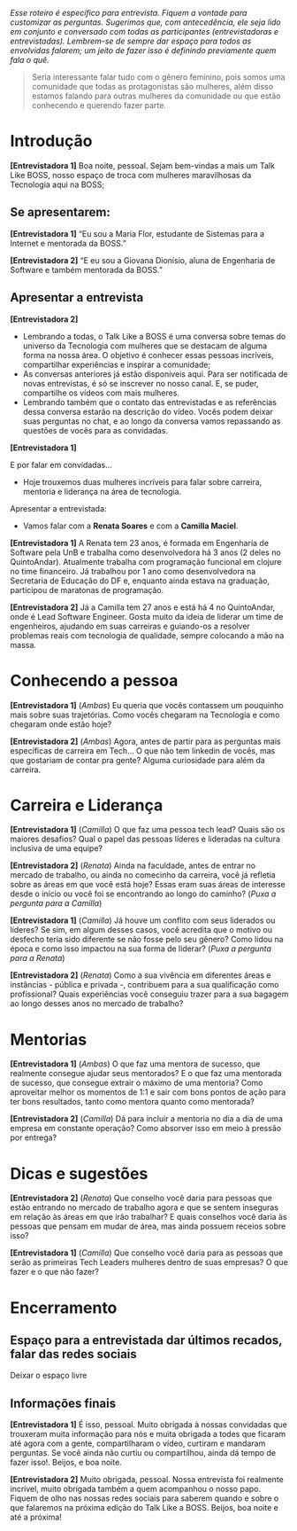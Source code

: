 _Esse roteiro é específico para entrevista. Fiquem a vontade para customizar as perguntas. Sugerimos que, com antecedência, ele seja lido em conjunto e conversado com todas as participantes (entrevistadoras e entrevistadas). Lembrem-se de sempre dar espaço para todos as envolvidas falarem; um jeito de fazer isso é definindo previamente quem fala o quê._
 
> Seria interessante falar tudo com o gênero feminino, pois somos uma comunidade que todas as protagonistas são mulheres, além disso estamos falando para outras mulheres da comunidade ou que estão conhecendo e querendo fazer parte.
 
 
# Introdução
**[Entrevistadora 1]** Boa noite, pessoal. Sejam bem-vindas a mais um Talk Like BOSS, nosso espaço de troca com mulheres maravilhosas da Tecnologia aqui na BOSS;
 
## Se apresentarem:
**[Entrevistadora 1]** “Eu sou a Maria Flor, estudante de Sistemas para a Internet e mentorada da BOSS.”
 
**[Entrevistadora 2]** “E eu sou a Giovana Dionísio, aluna de Engenharia de Software e também mentorada da BOSS.”
 
## Apresentar a entrevista
**[Entrevistadora 2]**
 
- Lembrando a todas, o Talk Like a BOSS é uma conversa sobre temas do universo da Tecnologia com mulheres que se destacam de alguma forma na nossa área. O objetivo é conhecer essas pessoas incríveis, compartilhar experiências e inspirar a comunidade;
- As conversas anteriores já estão disponíveis aqui. Para ser notificada de novas entrevistas, é só se inscrever no nosso canal. E, se puder, compartilhe os vídeos com mais mulheres.
- Lembrando também que o contato das entrevistadas e as referências dessa conversa estarão na descrição do vídeo. Vocês podem deixar suas perguntas no chat, e ao longo da conversa vamos repassando as questões de vocês para as convidadas.
 
**[Entrevistadora 1]**
 
E por falar em convidadas...
- Hoje trouxemos duas mulheres incríveis para falar sobre carreira, mentoria e liderança na área de tecnologia.
 
Apresentar a entrevistada:
- Vamos falar com a **Renata Soares** e com a **Camilla Maciel**.
 
**[Entrevistadora 1]** A Renata tem 23 anos, é formada em Engenharia de Software pela UnB e trabalha como desenvolvedora há 3 anos (2 deles no QuintoAndar). Atualmente trabalha com programação funcional em clojure no time financeiro. Já trabalhou por 1 ano como desenvolvedora na Secretaria de Educação do DF e, enquanto ainda estava na graduação, participou de maratonas de programação.
 
**[Entrevistadora 2]** Já a Camilla tem 27 anos e está há 4 no QuintoAndar, onde é Lead Software Engineer. Gosta muito da ideia de liderar um time de engenheiros, ajudando em suas carreiras e guiando-os a resolver problemas reais com tecnologia de qualidade, sempre colocando a mão na massa.
 
# Conhecendo a pessoa
 
**[Entrevistadora 1]** (_Ambas_) Eu queria que vocês contassem um pouquinho mais sobre suas trajetórias. Como vocês chegaram na Tecnologia e como chegaram onde estão hoje?
 
**[Entrevistadora 2]** (_Ambas_) Agora, antes de partir para as perguntas mais específicas de carreira em Tech… O que não tem linkedin de vocês, mas que gostariam de contar pra gente? Alguma curiosidade para além da carreira.

# Carreira e Liderança

**[Entrevistadora 1]** (_Camilla_) O que faz uma pessoa tech lead? Quais são os maiores desafios? Qual o papel das pessoas líderes e lideradas na cultura inclusiva de uma equipe?
 
**[Entrevistadora 2]** (_Renata_) Ainda na faculdade, antes de entrar no mercado de trabalho, ou ainda no comecinho da carreira, você já refletia sobre as áreas em que você está hoje? Essas eram suas áreas de interesse desde o início ou você foi se encontrando ao longo do caminho? (_Puxa a pergunta para a Camilla_)

**[Entrevistadora 1]** (_Camilla_) Já houve um conflito com seus liderados ou líderes? Se sim, em algum desses casos, você acredita que o motivo ou desfecho teria sido diferente se não fosse pelo seu gênero? Como lidou na época e como isso impactou na sua forma de liderar? (_Puxa a pergunta para a Renata_)

**[Entrevistadora 2]** (_Renata_) Como a sua vivência em diferentes áreas e instâncias - pública e privada -, contribuem para a sua qualificação como profissional? Quais experiências você conseguiu trazer para a sua bagagem ao longo desses anos no mercado de trabalho?

# Mentorias

**[Entrevistadora 1]** (_Ambas_) O que faz uma mentora de sucesso, que realmente consegue ajudar seus mentorados? E o que faz uma mentorada de sucesso, que consegue extrair o máximo de uma mentoria?  Como aproveitar melhor os momentos de 1:1 e sair com bons pontos de ação para ter bons resultados, tanto como mentora quanto como mentorada?

**[Entrevistadora 2]** (_Camilla_) Dá para incluir a mentoria no dia a dia de uma empresa em constante operação? Como absorver isso em meio à pressão por entrega? 
# Dicas e sugestões

**[Entrevistadora 2]** (_Renata_) Que conselho você daria para pessoas que estão entrando no mercado de trabalho agora e que se sentem inseguras em relação às áreas em que irão trabalhar? E quais conselhos você daria às pessoas que pensam em mudar de área, mas ainda possuem receios sobre isso?
 
**[Entrevistadora 1]** (_Camilla_) Que conselho você daria para as pessoas que serão as primeiras Tech Leaders mulheres dentro de suas empresas? O que fazer e o que não fazer? 
 
# Encerramento
 
## Espaço para a entrevistada dar últimos recados, falar das redes sociais
Deixar o espaço livre
 
##  Informações finais
 
**[Entrevistadora 1]** É isso, pessoal. Muito obrigada à nossas convidadas que trouxeram muita informação para nós e muita obrigada a todes que ficaram até agora com a gente, compartilharam o vídeo, curtiram e mandaram perguntas. Se você ainda não curtiu ou compartilhou, ainda dá tempo de fazer isso!. Beijos, e boa noite.
 
**[Entrevistadora 2]** Muito obrigada, pessoal. Nossa entrevista foi realmente incrível, muito obrigada também a quem acompanhou o nosso papo. Fiquem de olho nas nossas redes sociais para saberem quando e sobre o que falaremos na próxima edição do Talk Like a BOSS. Beijos, boa noite e até a próxima!
